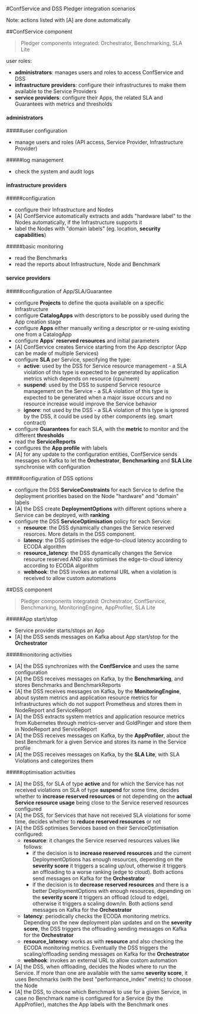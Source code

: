 #ConfService and DSS Pledger integration scenarios

Note: actions listed with [A] are done automatically

##ConfService component
>Pledger components integrated: Orchestrator, Benchmarking, SLA Lite


user roles:
- **administrators**: manages users and roles to access ConfService and DSS
- **infrastructure providers**: configure their infrastructures to make them available to the Service Providers
- **service providers**: configure their Apps, the related SLA and Guarantees with metrics and thresholds

#### administrators
#####user configuration
- manage users and roles (API access, Service Provider, Infrastructure Provider)

#####log management
- check the system and audit logs

#### infrastructure providers
#####configuration
- configure their Infrastructure and Nodes 
- [A] ConfService automatically extracts and adds "hardware label" to the Nodes automatically, if the Infrastructure supports it
- label the Nodes with "domain labels" (eg. location, **security capabilities**)

#####basic monitoring
- read the Benchmarks
- read the reports about Infrastructure, Node and Benchmark

#### service providers

#####configuration of App/SLA/Guarantee

- configure **Projects** to define the quota available on a specific Infrastructure
- configure **CatalogApps** with descriptors to be possibly used during the App creation stage
- configure **Apps** either manually writing a descriptor or re-using existing one from a CatalogApp
- configure **Apps**' **reserved resources** and initial parameters
- [A] ConfService creates Service starting from the App descriptor (App can be made of multiple Services)
- configure **SLA** per Service, specifying the type: 
    - **active**: used by the DSS for Service resource management - a SLA violation of this type is expected to be generated by application metrics which depends on resource (cpu/mem)
    - **suspend**: used by the DSS to suspend Service resource management on the Service - a SLA violation of this type is expected to be generated when a major issue occurs and no resource increase would improve the Service behavior
    - **ignore**: not used by the DSS - a SLA violation of this type is ignored by the DSS, it could be used by other components (eg. smart contract)
- configure **Guarantees** for each SLA, with the **metric** to monitor and the different **thresholds** 
- read the **ServiceReports**
- configures the **App profile** with labels
- [A] for any update to the configuration entities, ConfService sends messages on Kafka to let the **Orchestrator**, **Benchmarking** and **SLA Lite** synchronise with configuration

#####configuration of DSS options

- configure the DSS **ServiceConstraints** for each Service to define the deployment priorities based on the Node "hardware" and "domain" labels
- [A] the DSS create **DeploymentOptions** with different options where a Service can be deployed, with **ranking**
- configure the DSS **ServiceOptimisation** policy for each Service:
    - **resource**: the DSS dynamically changes the Service reserved resorces. More details in the DSS component.
    - **latency**: the DSS optimises the edge-to-cloud latency according to ECODA algorithm
    - **resource_latency**: the DSS dynamically changes the Service resource reserved AND also optimises the edge-to-cloud latency according to ECODA algorithm 
    - **webhook**: the DSS invokes an external URL when a violation is received to allow custom automations


##DSS component

>Pledger components integrated: Orchestrator, ConfService, Benchmarking, MonitoringEngine, AppProfiler, SLA Lite
   
#####App start/stop

- Service provider starts/stops an App
- [A] the DSS sends messages on Kafka about App start/stop for the **Orchestrator**

#####monitoring activities
- [A] the DSS synchronizes with the **ConfService** and uses the same configuration
- [A] the DSS receives messages on Kafka, by the **Benchmarking**, and stores Benchmarks and BenchmarkReports
- [A] the DSS receives messages on Kafka, by the **MonitoringEngine**, about system metrics and application resource metrics for Infrastructures which do not support Prometheus and stores them in NodeReport and ServiceReport
- [A] the DSS extracts system metrics and application resource metrics from Kubernetes through metrics-server and GoldPinger and store them in NodeReport and ServiceReport
- [A] the DSS receives messages on Kafka, by the **AppProfiler**, about the best Benchmark for a given Service and stores its name in the Service profile 
- [A] the DSS receives messages on Kafka, by the **SLA Lite**, with SLA Violations and categorizes them


#####optimisation activities
- [A] the DSS, for SLA of type **active** and for which the Service has not received violations on SLA of type **suspend** for some time, decides whether to **increase reserved resources** or not depending on the **actual Service resource usage** being close to the Service reserved resources configured
- [A] the DSS, for Services that have not received SLA violations for some time, decides whether to **reduce reserved resources** or not
- [A] the DSS optimises Services based on their ServiceOptimisation configured:
    - **resource**: it changes the Service reserved resources values like follows: 
       - if the decision is to **increase reserved resources** and the current DeploymentOptions has enough resources, depending on the **severity score** it triggers a scaling up/out, otherwise it triggers an offloading to a worse ranking (edge to cloud). Both actions send messages on Kafka for the **Orchestrator**
       - if the decision is to **decrease reserved resources** and there is a better DeploymentOptions with enough resources, depending on the **severity score** it triggers an offload (cloud to edge), otherwise it triggers a scaling down/in. Both actions send messages on Kafka for the **Orchestrator**
    - **latency**: periodically checks the ECODA monitoring metrics. Depending on the new deployment plan updates and on the **severity score**, the DSS triggers the offloading sending messages on Kafka for the **Orchestrator**
    - **resource_latency**: works as with **resource** and also checking the ECODA monitoring metrics. Eventually the DSS triggers the scaling/offloading sending messages on Kafka for the **Orchestrator**
    - **webhook**: invokes an external URL to allow custom automation
- [A] the DSS, when offloading, decides the Nodes where to run the Service. If more than one are available with the same **severity score**, it uses Benchmarks (with the best "performance_index" metric) to choose the Node
- [A] the DSS, to choose which Benchmark to use for a given Service, in case no Benchmark name is configured for a Service (by the AppProfiler), matches the App labels with the Benchmark ones




